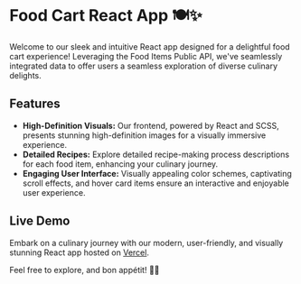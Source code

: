 # Food Cart React App 🍽️✨

Welcome to our sleek and intuitive React app designed for a delightful food cart experience! Leveraging the Food Items Public API, we've seamlessly integrated data to offer users a seamless exploration of diverse culinary delights.

## Features
- **High-Definition Visuals:** Our frontend, powered by React and SCSS, presents stunning high-definition images for a visually immersive experience.
- **Detailed Recipes:** Explore detailed recipe-making process descriptions for each food item, enhancing your culinary journey.
- **Engaging User Interface:** Visually appealing color schemes, captivating scroll effects, and hover card items ensure an interactive and enjoyable user experience.

## Live Demo
Embark on a culinary journey with our modern, user-friendly, and visually stunning React app hosted on [Vercel](https://food-cart-react-6nb2.vercel.app/).

Feel free to explore, and bon appétit! 🚀🍲
